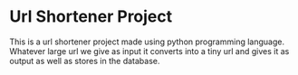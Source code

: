 # Url Shortener Project
This is a url shortener project made using python programming language. Whatever large url we give as input it converts into a tiny url and gives it as output as well as stores in the database.
